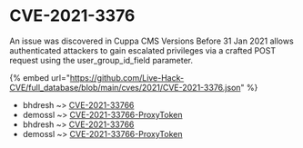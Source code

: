 # CVE-2021-3376

An issue was discovered in Cuppa CMS Versions Before 31 Jan 2021 allows authenticated attackers to gain escalated privileges via a crafted POST request using the user_group_id_field parameter.

{% embed url="https://github.com/Live-Hack-CVE/full_database/blob/main/cves/2021/CVE-2021-3376.json" %}


* bhdresh ~> [CVE-2021-33766](https://www.alice-snow.ru/2021/database/cve-2021-3376/cve-2021-33766-bhdresh)
* demossl ~> [CVE-2021-33766-ProxyToken](https://www.alice-snow.ru/2021/database/cve-2021-3376/cve-2021-33766-proxytoken-demossl)
* bhdresh ~> [CVE-2021-33766](https://www.alice-snow.ru/2021/database/cve-2021-3376/cve-2021-33766-bhdresh)
* demossl ~> [CVE-2021-33766-ProxyToken](https://www.alice-snow.ru/2021/database/cve-2021-3376/cve-2021-33766-proxytoken-demossl)